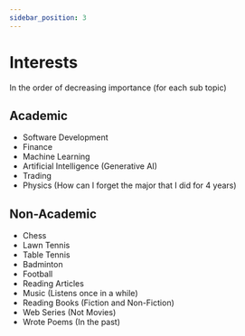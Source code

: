 ```yaml
---
sidebar_position: 3
---
```


# Interests

In the order of decreasing importance (for each sub topic)

## Academic

- Software Development
- Finance
- Machine Learning
- Artificial Intelligence (Generative AI)
- Trading
- Physics (How can I forget the major that I did for 4 years)

## Non-Academic

- Chess
- Lawn Tennis
- Table Tennis
- Badminton
- Football
- Reading Articles
- Music (Listens once in a while)
- Reading Books (Fiction and Non-Fiction)
- Web Series (Not Movies)
- Wrote Poems (In the past)
